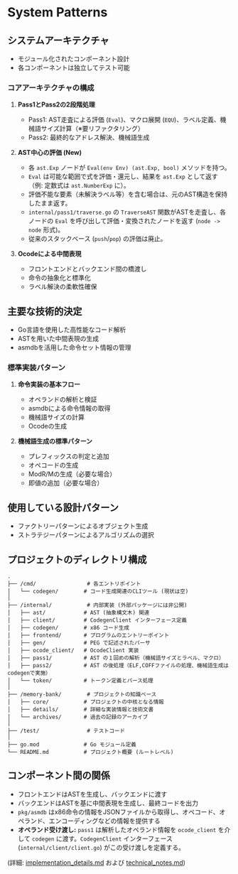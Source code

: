 # System Patterns

## システムアーキテクチャ
- モジュール化されたコンポーネント設計
- 各コンポーネントは独立してテスト可能

### コアアーキテクチャの構成
1. **Pass1とPass2の2段階処理**
   - Pass1: AST走査による評価 (`Eval`)、マクロ展開 (`EQU`)、ラベル定義、機械語サイズ計算（※要リファクタリング）
   - Pass2: 最終的なアドレス解決、機械語生成

2. **AST中心の評価 (New)**
   - 各 `ast.Exp` ノードが `Eval(env Env) (ast.Exp, bool)` メソッドを持つ。
   - `Eval` は可能な範囲で式を評価・還元し、結果を `ast.Exp` として返す（例: 定数式は `ast.NumberExp` に）。
   - 評価不能な要素（未解決ラベル等）を含む場合は、元のAST構造を保持したまま返す。
   - `internal/pass1/traverse.go` の `TraverseAST` 関数がASTを走査し、各ノードの `Eval` を呼び出して評価・変換されたノードを返す (`node -> node` 形式)。
   - 従来のスタックベース (`push`/`pop`) の評価は廃止。

3. **Ocodeによる中間表現**
   - フロントエンドとバックエンド間の橋渡し
   - 命令の抽象化と標準化
   - ラベル解決の柔軟性確保

## 主要な技術的決定
- Go言語を使用した高性能なコード解析
- ASTを用いた中間表現の生成
- asmdbを活用した命令セット情報の管理

### 標準実装パターン
1. **命令実装の基本フロー**
   - オペランドの解析と検証
   - asmdbによる命令情報の取得
   - 機械語サイズの計算
   - Ocodeの生成

2. **機械語生成の標準パターン**
   - プレフィックスの判定と追加
   - オペコードの生成
   - ModR/Mの生成（必要な場合）
   - 即値の追加（必要な場合）

## 使用している設計パターン
- ファクトリーパターンによるオブジェクト生成
- ストラテジーパターンによるアルゴリズムの選択

## プロジェクトのディレクトリ構成
```
.
├── /cmd/                # 各エントリポイント
│   └── codegen/        # コード生成関連のCLIツール (現状は空)
│
├── /internal/           # 内部実装 (外部パッケージには非公開)
│   ├── ast/            # AST (抽象構文木) 関連
│   ├── client/         # CodegenClient インターフェース定義
│   ├── codegen/        # x86 コード生成
│   ├── frontend/       # プログラムのエントリーポイント
│   ├── gen/            # PEG で記述されたパーサ
│   ├── ocode_client/   # OcodeClient 実装
│   ├── pass1/          # AST の１回めの解析（機械語サイズとラベル、マクロ）
│   ├── pass2/          # AST の後処理（ELF,COFFファイルの処理、機械語生成はcodegenで実施）
│   └── token/          # トークン定義とパース処理
│
├── /memory-bank/        # プロジェクトの知識ベース
│   ├── core/           # プロジェクトの中核となる情報
│   ├── details/        # 詳細な実装情報と技術文書
│   └── archives/       # 過去の記録のアーカイブ
│
├── /test/               # テストコード
│
├── go.mod              # Go モジュール定義
└── README.md           # プロジェクト概要 (ルートレベル)
```

## コンポーネント間の関係
- フロントエンドはASTを生成し、バックエンドに渡す
- バックエンドはASTを基に中間表現を生成し、最終コードを出力
- `pkg/asmdb` はx86命令の情報をJSONファイルから取得し、オペコード、オペランド、エンコーディングなどの情報を提供する
- **オペランド受け渡し:** `pass1` は解析したオペランド情報を `ocode_client` を介して `codegen` に渡す。`CodegenClient` インターフェース (`internal/client/client.go`) がこの受け渡しを定義する。

(詳細: [implementation_details.md](../details/implementation_details.md) および [technical_notes.md](../details/technical_notes.md))
